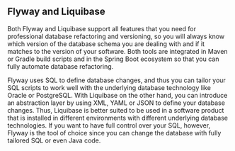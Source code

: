 ## Flyway and Liquibase

Both Flyway and Liquibase support all features that you need for professional database refactoring and versioning, so you will always know which version of the database schema you are dealing with and if it matches to the version of your software. Both tools are integrated in Maven or Gradle build scripts and in the Spring Boot ecosystem so that you can fully automate database refactoring.

Flyway uses SQL to define database changes, and thus you can tailor your SQL scripts to work well with the underlying database technology like Oracle or PostgreSQL. With Liquibase on the other hand, you can introduce an abstraction layer by using XML, YAML or JSON to define your database changes. Thus, Liquibase is better suited to be used in a software product that is installed in different environments with different underlying database technologies. If you want to have full control over your SQL, however, Flyway is the tool of choice since you can change the database with fully tailored SQL or even Java code.